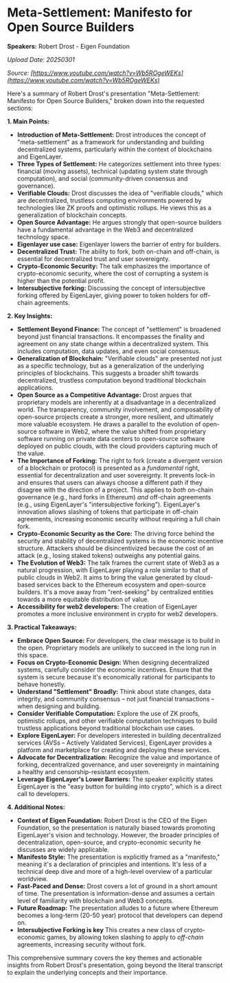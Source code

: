 # Meta-Settlement: Manifesto for Open Source Builders

**Speakers:** Robert Drost - Eigen Foundation


*Upload Date: 20250301*

*Source: [https://www.youtube.com/watch?v=Wb5ROgeWEKs](https://www.youtube.com/watch?v=Wb5ROgeWEKs)*

Here's a summary of Robert Drost's presentation "Meta-Settlement: Manifesto for Open Source Builders," broken down into the requested sections:

**1. Main Points:**

*   **Introduction of Meta-Settlement:** Drost introduces the concept of "meta-settlement" as a framework for understanding and building decentralized systems, particularly within the context of blockchains and EigenLayer.
*   **Three Types of Settlement:** He categorizes settlement into three types: financial (moving assets), technical (updating system state through computation), and social (community-driven consensus and governance).
*   **Verifiable Clouds:** Drost discusses the idea of "verifiable clouds," which are decentralized, trustless computing environments powered by technologies like ZK proofs and optimistic rollups. He views this as a generalization of blockchain concepts.
*   **Open Source Advantage:** He argues strongly that open-source builders have a fundamental advantage in the Web3 and decentralized technology space.
* **Eigenlayer use case:** Eigenlayer lowers the barrier of entry for builders.
*   **Decentralized Trust:** The ability to fork, both on-chain and off-chain, is essential for decentralized trust and user sovereignty.
*   **Crypto-Economic Security:** The talk emphasizes the importance of crypto-economic security, where the cost of corrupting a system is higher than the potential profit.
*   **Intersubjective forking:** Discussing the concept of intersubjective forking offered by EigenLayer, giving power to token holders for off-chain agreements.

**2. Key Insights:**

*   **Settlement Beyond Finance:** The concept of "settlement" is broadened beyond just financial transactions.  It encompasses the finality and agreement on any state change within a decentralized system. This includes computation, data updates, and even social consensus.
*   **Generalization of Blockchain:**  "Verifiable clouds" are presented not just as a specific technology, but as a generalization of the underlying principles of blockchains.  This suggests a broader shift towards decentralized, trustless computation beyond traditional blockchain applications.
*   **Open Source as a Competitive Advantage:** Drost argues that proprietary models are inherently at a disadvantage in a decentralized world.  The transparency, community involvement, and composability of open-source projects create a stronger, more resilient, and ultimately more valuable ecosystem.  He draws a parallel to the evolution of open-source software in Web2, where the value shifted from proprietary software running on private data centers to open-source software deployed on public clouds, with the cloud providers capturing much of the value.
*   **The Importance of Forking:** The right to fork (create a divergent version of a blockchain or protocol) is presented as a *fundamental* right, essential for decentralization and user sovereignty.  It prevents lock-in and ensures that users can always choose a different path if they disagree with the direction of a project.  This applies to *both* on-chain governance (e.g., hard forks in Ethereum) *and* off-chain agreements (e.g., using EigenLayer's "intersubjective forking"). EigenLayer's innovation allows slashing of tokens that participate in off-chain agreements, increasing economic security without requiring a full chain fork.
*   **Crypto-Economic Security as the Core:** The driving force behind the security and stability of decentralized systems is the economic incentive structure. Attackers should be disincentivized because the cost of an attack (e.g., losing staked tokens) outweighs any potential gains.
*   **The Evolution of Web3:** The talk frames the current state of Web3 as a natural progression, with EigenLayer playing a role similar to that of public clouds in Web2. It aims to bring the value generated by cloud-based services back to the Ethereum ecosystem and open-source builders.  It's a move away from "rent-seeking" by centralized entities towards a more equitable distribution of value.
* **Accessibility for web2 developers:** The creation of EigenLayer promotes a more inclusive environment in crypto for web2 developers.

**3. Practical Takeaways:**

*   **Embrace Open Source:** For developers, the clear message is to build in the open.  Proprietary models are unlikely to succeed in the long run in this space.
*   **Focus on Crypto-Economic Design:** When designing decentralized systems, carefully consider the economic incentives.  Ensure that the system is secure because it's economically rational for participants to behave honestly.
*   **Understand "Settlement" Broadly:** Think about state changes, data integrity, and community consensus – not just financial transactions – when designing and building.
*   **Consider Verifiable Computation:** Explore the use of ZK proofs, optimistic rollups, and other verifiable computation techniques to build trustless applications beyond traditional blockchain use cases.
*   **Explore EigenLayer:** For developers interested in building decentralized services (AVSs – Actively Validated Services), EigenLayer provides a platform and marketplace for creating and deploying these services.
*   **Advocate for Decentralization:**  Recognize the value and importance of forking, decentralized governance, and user sovereignty in maintaining a healthy and censorship-resistant ecosystem.
* **Leverage EigenLayer's Lower Barriers:** The speaker explicitly states EigenLayer is the "easy button for building into crypto", which is a direct call to developers.

**4. Additional Notes:**

*   **Context of Eigen Foundation:**  Robert Drost is the CEO of the Eigen Foundation, so the presentation is naturally biased towards promoting EigenLayer's vision and technology.  However, the broader principles of decentralization, open-source, and crypto-economic security he discusses are widely applicable.
*   **Manifesto Style:** The presentation is explicitly framed as a "manifesto," meaning it's a declaration of principles and intentions. It's less of a technical deep dive and more of a high-level overview of a particular worldview.
*   **Fast-Paced and Dense:** Drost covers a lot of ground in a short amount of time.  The presentation is information-dense and assumes a certain level of familiarity with blockchain and Web3 concepts.
* **Future Roadmap:** The presentation alludes to a future where Ethereum becomes a long-term (20-50 year) protocol that developers can depend on.
* **Intersubjective Forking is key** This creates a new class of crypto-economic games, by allowing token slashing to apply to *off-chain* agreements, increasing security without fork.

This comprehensive summary covers the key themes and actionable insights from Robert Drost's presentation, going beyond the literal transcript to explain the underlying concepts and their importance.